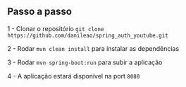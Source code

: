 ## Passo a passo

1 - Clonar o repositório `git clone https://github.com/danileao/spring_auth_youtube.git`

2 - Rodar `mvn clean install` para instalar as dependências

3 - Rodar `mvn spring-boot:run` para subir a aplicação

4 - A aplicação estará disponível na port `8080`
